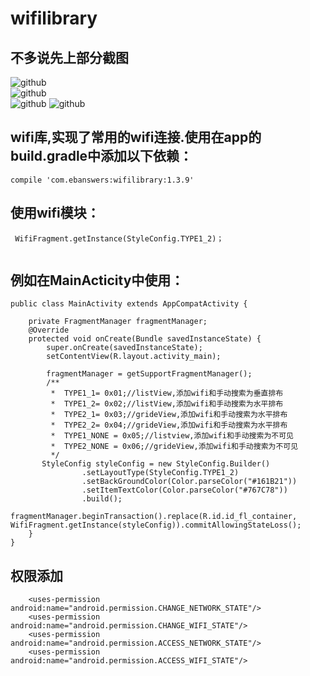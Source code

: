 # wifilibrary
## 不多说先上部分截图
![github](https://github.com/LiShiHui24740/wifilibrary/blob/master/WifiModel/img/wifi_1.jpg)  
![github](https://github.com/LiShiHui24740/wifilibrary/blob/master/WifiModel/img/wifi_2.jpg)  
![github](https://github.com/LiShiHui24740/wifilibrary/blob/master/WifiModel/img/wifi_3.jpg) 
![github](https://github.com/LiShiHui24740/wifilibrary/blob/master/WifiModel/img/wifi_4.jpg) 
## wifi库,实现了常用的wifi连接.使用在app的build.gradle中添加以下依赖：

```
compile 'com.ebanswers:wifilibrary:1.3.9'

```
## 使用wifi模块：

```
 WifiFragment.getInstance(StyleConfig.TYPE1_2)；
 
```

## 例如在MainActicity中使用：
```
public class MainActivity extends AppCompatActivity {

    private FragmentManager fragmentManager;
    @Override
    protected void onCreate(Bundle savedInstanceState) {
        super.onCreate(savedInstanceState);
        setContentView(R.layout.activity_main);
        
        fragmentManager = getSupportFragmentManager();
        /**
         *  TYPE1_1= 0x01;//listView,添加wifi和手动搜索为垂直排布
         *  TYPE1_2= 0x02;//listView,添加wifi和手动搜索为水平排布
         *  TYPE2_1= 0x03;//grideView,添加wifi和手动搜索为水平排布
         *  TYPE2_2= 0x04;//grideView,添加wifi和手动搜索为水平排布
         *  TYPE1_NONE = 0x05;//listview,添加wifi和手动搜索为不可见
         *  TYPE2_NONE = 0x06;//grideView,添加wifi和手动搜索为不可见
         */
       StyleConfig styleConfig = new StyleConfig.Builder()
                .setLayoutType(StyleConfig.TYPE1_2)
                .setBackGroundColor(Color.parseColor("#161B21"))
                .setItemTextColor(Color.parseColor("#767C78"))
                .build();
        fragmentManager.beginTransaction().replace(R.id.id_fl_container, WifiFragment.getInstance(styleConfig)).commitAllowingStateLoss();
    }
}

```
## 权限添加
```
    <uses-permission android:name="android.permission.CHANGE_NETWORK_STATE"/>
    <uses-permission android:name="android.permission.CHANGE_WIFI_STATE"/>
    <uses-permission android:name="android.permission.ACCESS_NETWORK_STATE"/>
    <uses-permission android:name="android.permission.ACCESS_WIFI_STATE"/>
```    
